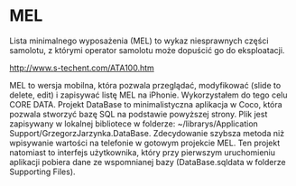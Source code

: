 MEL
===

Lista minimalnego wyposażenia (MEL) to wykaz niesprawnych części samolotu, z którymi operator samolotu może dopuścić go do eksploatacji.

http://www.s-techent.com/ATA100.htm

MEL to wersja mobilna, która pozwala przeglądać, modyfikować (slide to delete, edit) i zapisywać listę MEL na iPhonie. Wykorzystałem do tego celu CORE DATA. Projekt DataBase to minimalistyczna aplikacja w Coco, która pozwala stworzyć bazę SQL na podstawie powyższej strony. Plik jest zapisywany w lokalnej bibliotece w folderze: ~/librarys/Application Support/GrzegorzJarzynka.DataBase. Zdecydowanie szybsza metoda niż wpisywanie wartości na telefonie w gotowym projekcie MEL. Ten projekt natomiast to interfejs użytkownika, który przy pierwszym uruchomieniu aplikacji pobiera dane ze wspomnianej bazy (DataBase.sqldata w folderze Supporting Files). 
